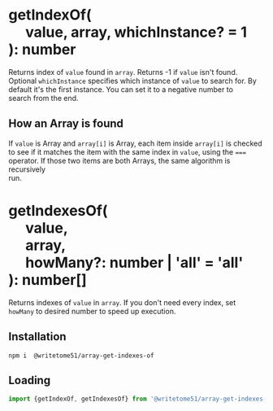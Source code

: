 # getIndexOf(<br>&nbsp;&nbsp;&nbsp;&nbsp;&nbsp;value, array, whichInstance? = 1<br>): number

Returns index of `value` found in `array`.  Returns -1 if `value` isn't found.  
Optional `whichInstance` specifies which instance of `value` to search for.  By  
default it's the first instance.  You can set it to a negative number to  
search from the end.  

## How an Array is found
If `value` is Array and `array[i]` is Array, each item inside `array[i]` is checked  
to see if it matches the item with the same index in `value`, using the `===`  
operator.  If those two items are both Arrays, the same algorithm is recursively  
run.


# getIndexesOf(<br>&nbsp;&nbsp;&nbsp;&nbsp;&nbsp;value,<br>&nbsp;&nbsp;&nbsp;&nbsp;&nbsp;array,<br>&nbsp;&nbsp;&nbsp;&nbsp;&nbsp;howMany?: number | 'all' = 'all'<br>): number[]

Returns indexes of `value` in `array`.  If you don't need every index, set  
`howMany` to desired number to speed up execution.


## Installation
`npm i  @writetome51/array-get-indexes-of`


## Loading
```js
import {getIndexOf, getIndexesOf} from '@writetome51/array-get-indexes-of'
```
